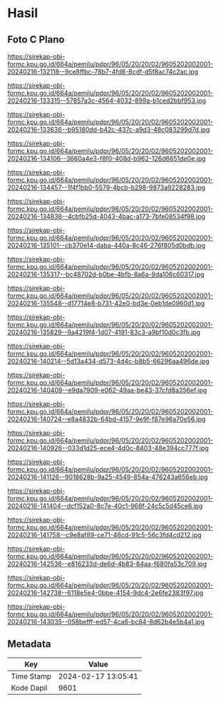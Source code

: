 # Hasil

## Foto C Plano

https://sirekap-obj-formc.kpu.go.id/664a/pemilu/pdpr/96/05/20/20/02/9605202002001-20240216-132118--9ce8ffbc-78b7-4fd6-8cdf-d5f8ac74c2ac.jpg

https://sirekap-obj-formc.kpu.go.id/664a/pemilu/pdpr/96/05/20/20/02/9605202002001-20240216-133315--57857a3c-4564-4032-899a-b1ced2bbf953.jpg

https://sirekap-obj-formc.kpu.go.id/664a/pemilu/pdpr/96/05/20/20/02/9605202002001-20240216-133636--b95180dd-b42c-437c-a9d3-48c083299d7d.jpg

https://sirekap-obj-formc.kpu.go.id/664a/pemilu/pdpr/96/05/20/20/02/9605202002001-20240216-134106--3660a4e3-f8f0-408d-b962-126d6651de0e.jpg

https://sirekap-obj-formc.kpu.go.id/664a/pemilu/pdpr/96/05/20/20/02/9605202002001-20240216-134457--1f4f1bb0-5579-4bcb-b298-9873a9228283.jpg

https://sirekap-obj-formc.kpu.go.id/664a/pemilu/pdpr/96/05/20/20/02/9605202002001-20240216-134838--4cbfb25d-4043-4bac-a173-7bfe08534f98.jpg

https://sirekap-obj-formc.kpu.go.id/664a/pemilu/pdpr/96/05/20/20/02/9605202002001-20240216-135101--cb370e14-daba-440a-8c46-276f805d0bdb.jpg

https://sirekap-obj-formc.kpu.go.id/664a/pemilu/pdpr/96/05/20/20/02/9605202002001-20240216-135317--bc48702d-b0be-4bfb-8a6a-9da106c60317.jpg

https://sirekap-obj-formc.kpu.go.id/664a/pemilu/pdpr/96/05/20/20/02/9605202002001-20240216-135548--d17714e8-b731-42e0-bd3e-0eb1de0960d1.jpg

https://sirekap-obj-formc.kpu.go.id/664a/pemilu/pdpr/96/05/20/20/02/9605202002001-20240216-135829--9a4219f4-1d07-4191-83c3-a9bf10d0c3fb.jpg

https://sirekap-obj-formc.kpu.go.id/664a/pemilu/pdpr/96/05/20/20/02/9605202002001-20240216-140214--5d13a434-d573-4d4c-b8b5-66296aa496de.jpg

https://sirekap-obj-formc.kpu.go.id/664a/pemilu/pdpr/96/05/20/20/02/9605202002001-20240216-140409--e9da7909-e062-49aa-be43-37cfd8a356ef.jpg

https://sirekap-obj-formc.kpu.go.id/664a/pemilu/pdpr/96/05/20/20/02/9605202002001-20240216-140724--e8a4832b-64bd-4157-9e9f-f87e96a70e56.jpg

https://sirekap-obj-formc.kpu.go.id/664a/pemilu/pdpr/96/05/20/20/02/9605202002001-20240216-140926--033d1d25-ece4-4d0c-8403-48e394cc777f.jpg

https://sirekap-obj-formc.kpu.go.id/664a/pemilu/pdpr/96/05/20/20/02/9605202002001-20240216-141126--9018628b-9a25-4549-854a-476243a656eb.jpg

https://sirekap-obj-formc.kpu.go.id/664a/pemilu/pdpr/96/05/20/20/02/9605202002001-20240216-141404--dcf152a0-8c7e-40c1-968f-24c5c5d45ce6.jpg

https://sirekap-obj-formc.kpu.go.id/664a/pemilu/pdpr/96/05/20/20/02/9605202002001-20240216-141758--c9e8af89-ce71-46cd-91c5-56c3fd4cd212.jpg

https://sirekap-obj-formc.kpu.go.id/664a/pemilu/pdpr/96/05/20/20/02/9605202002001-20240216-142536--e816233d-de6d-4b83-84aa-f680fa53c709.jpg

https://sirekap-obj-formc.kpu.go.id/664a/pemilu/pdpr/96/05/20/20/02/9605202002001-20240216-142738--6118e5e4-0bbe-4154-9dc4-2e6fe2383f97.jpg

https://sirekap-obj-formc.kpu.go.id/664a/pemilu/pdpr/96/05/20/20/02/9605202002001-20240216-143035--058befff-ed57-4ca6-bc84-8d62b4e5b4a1.jpg


## Metadata

| Key        | Value               |
| ---------- | ------------------- |
| Time Stamp | 2024-02-17 13:05:41 |
| Kode Dapil | 9601                |



